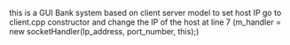 this is a GUI Bank system based on client server model
to set host IP go to client.cpp constructor and change the IP of the host  at line 7 (m_handler = new socketHandler(Ip_address, port_number, this);)
